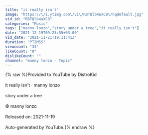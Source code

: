 ```yaml
---
title: "it really isn't"
image: "https:\/\/i.ytimg.com\/vi\/RBTQlb4uXC8\/hqdefault.jpg"
vid_id: "RBTQlb4uXC8"
categories: "Music"
tags: ["manny lonzo","story under a tree","it really isn't"]
date: "2021-12-19T09:23:55+03:00"
vid_date: "2021-11-21T19:11:41Z"
duration: "PT2M5S"
viewcount: "33"
likeCount: "0"
dislikeCount: ""
channel: "manny lonzo - Topic"
---
```

{% raw %}Provided to YouTube by DistroKid<br /><br />it really isn't · manny lonzo<br /><br />story under a tree<br /><br />℗ manny lonzo<br /><br />Released on: 2021-11-19<br /><br />Auto-generated by YouTube.{% endraw %}
